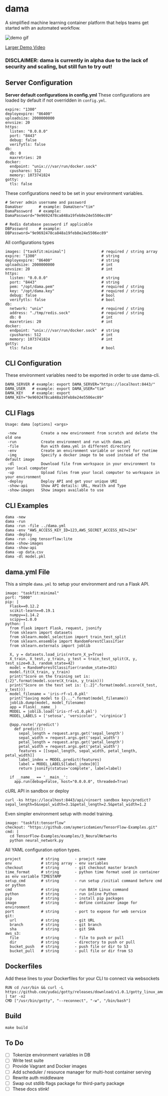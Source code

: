 # dama
A simplified machine learning container platform that helps teams get started with an automated workflow.

![demo gif](https://yeticloud.com/dama-demo.gif)

[Larger Demo Video](https://yeticloud.com/dama-demo-2.gif)

### DISCLAIMER: dama is currently in alpha due to the lack of security and scaling, but still fun to try out!

## Server Configuration
**Server default configurations in config.yml**
These configurations are loaded by default if not overridden in `config.yml`.

	expire: "1300"
	deployexpire: "86400"
	uploadsize: 2000000000
	envsize: 20
	https:
	  listen: "0.0.0.0"
	  port: "8443"
	  debug: false
	  verifytls: false
	db:
	  db: 0
	  maxretries: 20
	docker:
	  endpoint: "unix:///var/run/docker.sock"
	  cpushares: 512
	  memory: 1073741824
	gotty:
	  tls: false

These configurations need to be set in your environment variables.

	# Server admin username and password
	DamaUser       # example: DamaUser="tim"
    DamaPassword   # example: DamaPassword="9e9692478ca848a19feb8e24e5506ec89"

	# Redis database password if applicable
	DBPassword     # example: DBPassword="9e9692478ca848a19feb8e24e5506ec89"

All configurations types

	images: ["taskfit:minimal"]                # required / string array
	expire: "1300"                             # string
	deployexpire: "86400"                      # string
	uploadsize: 2000000000                     # int
	envsize: 20                                # int
	https:
	  listen: "0.0.0.0"                        # string
	  port: "8443"                             # string
	  pem: "/opt/dama.pem"                     # required / string
	  key: "/opt/dama.key"                     # required / string
	  debug: false                             # bool
	  verifytls: false                         # bool
	db:
	  network: "unix"                          # required / string
	  address: "./tmp/redis.sock"              # required / string
	  db: 0                                    # int
	  maxretries: 20                           # int
	docker:
	  endpoint: "unix:///var/run/docker.sock"  # string
	  cpushares: 512                           # int
	  memory: 1073741824                       # int
	gotty:
	  tls: false                               # bool

## CLI Configuration
These environment variables need to be exported in order to use dama-cli.

    DAMA_SERVER # example: export DAMA_SERVER="https://localhost:8443/"
    DAMA_USER   # example: export DAMA_USER="tim"
    DAMA_KEY    # example: export DAMA_KEY="9e9692478ca848a19feb8e24e5506ec89"

## CLI Flags
	Usage: dama [options] <args>

	 -new           Create a new environment from scratch and delete the old one
	 -run           Create environment and run with dama.yml
	 -file          Run with dama.yml in different directory
	 -env           Create an environment variable or secret for runtime
	 -img           Specify a docker image to be used instead of the default image
	 -dl            Download file from workspace in your environment to your local computer
	 -up            Upload files from your local computer to workspace in your environment
	 -deploy        Deploy API and get your unique URI
	 -show-api      Show API details: URL, Health and Type
	 -show-images   Show images available to use

## CLI Examples
	dama -new
	dama -run
	dama -run -file ../dama.yml
	dama -env "AWS_ACCESS_KEY_ID=123,AWS_SECRET_ACCESS_KEY=234"
	dama -deploy
	dama -run -img tensorflow:lite
	dama -show-images
	dama -show-api
	dama -up data.csv
	dama -dl model.pkl

## dama.yml File
This a simple `dama.yml` to setup your environment and run a Flask API.

	image: "taskfit:minimal"
	port: "5000"
	pip: |
	  Flask==0.12.2
	  scikit-learn==0.19.1
	  numpy==1.14.2
	  scipy==1.0.0
	python: |
	  from flask import Flask, request, jsonify
	  from sklearn import datasets
	  from sklearn.model_selection import train_test_split
	  from sklearn.ensemble import RandomForestClassifier
	  from sklearn.externals import joblib

	  X, y = datasets.load_iris(return_X_y=True)
	  X_train, X_test, y_train, y_test = train_test_split(X, y, test_size=0.3, random_state=42)
	  model = RandomForestClassifier(random_state=101)
	  model.fit(X_train, y_train)
	  print("Score on the training set is: {:2}".format(model.score(X_train, y_train)))
	  print("Score on the test set is: {:.2}".format(model.score(X_test, y_test)))
	  model_filename = 'iris-rf-v1.0.pkl'
	  print("Saving model to {}...".format(model_filename))
	  joblib.dump(model, model_filename)
	  app = Flask(__name__)
	  MODEL = joblib.load('iris-rf-v1.0.pkl')
	  MODEL_LABELS = ['setosa', 'versicolor', 'virginica']

	  @app.route('/predict')
	    def predict():
	      sepal_length = request.args.get('sepal_length')
	      sepal_width = request.args.get('sepal_width')
	      petal_length = request.args.get('petal_length')
	      petal_width = request.args.get('petal_width')
	      features = [[sepal_length, sepal_width, petal_length, petal_width]]
	      label_index = MODEL.predict(features)
	      label = MODEL_LABELS[label_index[0]]
	      return jsonify(status='complete', label=label)
		
	  if __name__ == '__main__':
	    app.run(debug=False, host="0.0.0.0", threaded=True)

cURL API in sandbox or deploy

    curl -ks https://localhost:8443/api/<insert sandbox key>/predict?sepal_length=5&sepal_width=3.1&petal_length=2.5&petal_width=1.2

Even simpler environment setup with model training.

	image: "taskfit:tensorflow"
	checkout: "https://github.com/aymericdamien/TensorFlow-Examples.git"
	cmd: |
	  cd TensorFlow-Examples/examples/3_NeuralNetworks
	  python neural_network.py

All YAML configuration option types.

	project         # string       - proejct name
	env             # string array - env variables
	checkout        # string       - git checkout master branch
	time_format     # string       - python time format used in container as env variable TIMESTAMP
	setup_cmd       # string       - run setup /initial command before cmd or python
	cmd             # string       - run BASH Linux command
	python          # string       - run inline Python
	pip             # string       - install pip packages
	image           # string       - define container image for environment
	port            # string       - port to expose for web service
	git:
	  url           # string       - git URL
	  branch        # string       - git branch
	  sha           # string       - git SHA
	aws_s3:
	  file          # string       - file to push or pull
	  dir           # string       - directory to push or pull
	  bucket_push   # string       - push file or dir to S3
	  bucket_pull   # string       - pull file or dir from S3

## Dockerfiles
Add these lines to your Dockerfiles for your CLI to connect via websockets

    RUN cd /usr/bin && curl -L https://github.com/yudai/gotty/releases/download/v1.0.1/gotty_linux_amd64.tar.gz | tar -xz
    CMD ["/usr/bin/gotty", "--reconnect", "-w", "/bin/bash"]

## Build

    make build

## To Do

 - [ ] Tokenize environment variables in DB
 - [ ] Write test suite
 - [ ] Provide Vagrant and Docker images
 - [ ] Add scheduler / resource manager for multi-host container serving
 - [ ] Rewrite auth middleware
 - [ ] Swap out stdlib flags package for third-party package
 - [ ] These docs stink!
